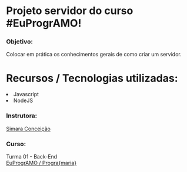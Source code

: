 # Projeto servidor do curso #EuProgrAMO!
### Objetivo: 
<p>Colocar em prática os conhecimentos gerais de como criar um servidor.</p>

# Recursos / Tecnologias utilizadas:

<li>Javascript</li>
<li>NodeJS</li>

### Instrutora:
[Simara Conceição](https://github.com/simaraconceicao)

### Curso:
Turma 01 - Back-End <br>
[EuProgrAMO / Progra{maria}](https://www.programaria.org)
